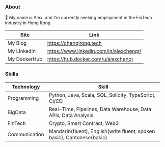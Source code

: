### About

👋 My name is Alex, and I'm currently seeking employment in the FinTech industry in Hong Kong.

| Site      | Link |
| ----------- | ----------- |
| My Blog      | https://chenqirong.tech       |
| My LinkedIn   | https://www.linkedin.com/in/alexchenqr/        |
| My DockerHub   | https://hub.docker.com/u/alexchenqr        |

### Skills

| Technology      | Skill |
| ----------- | ----------- |
| Programming      | Python, Java, Scala, SQL, Solidity, TypeScript, CI/CD|
| BigData   | Real-Time, Pipelines, Data Warehouse, Data APIs, Data Analysis |
| FinTech | Crypto, Smart Contract, Web3 |
| Communication | Mandarin(fluent), English(write fluent, spoken basic), Cantonese(basic) |
